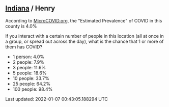 
## [Indiana](/united-states/indiana) / Henry

According to [MicroCOVID.org](http://microcovid.org),
the "Estimated Prevalence" of COVID in this county is 4.0%

If you interact with a certain number of people in this location
(all at once in a group, or spread out across the day), what is the chance that
1 or more of them has COVID?

- 1 person: 4.0%
- 2 people: 7.9%
- 3 people: 11.6%
- 5 people: 18.6%
- 10 people: 33.7%
- 25 people: 64.2%
- 100 people: 98.4%

Last updated: 2022-01-07 00:43:05.188294 UTC

